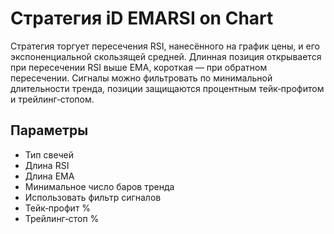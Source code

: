 # Стратегия iD EMARSI on Chart

Стратегия торгует пересечения RSI, нанесённого на график цены, и его экспоненциальной скользящей средней. Длинная позиция открывается при пересечении RSI выше EMA, короткая — при обратном пересечении. Сигналы можно фильтровать по минимальной длительности тренда, позиции защищаются процентным тейк‑профитом и трейлинг‑стопом.

## Параметры
- Тип свечей
- Длина RSI
- Длина EMA
- Минимальное число баров тренда
- Использовать фильтр сигналов
- Тейк‑профит %
- Трейлинг‑стоп %
